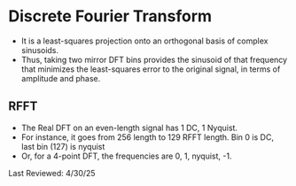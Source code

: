 # Discrete Fourier Transform

- It is a least-squares projection onto an orthogonal basis of complex sinusoids.
- Thus, taking two mirror DFT bins provides the sinusoid of that frequency that minimizes the least-squares error to the original signal, in terms of amplitude and phase.

## RFFT
- The Real DFT on an even-length signal has 1 DC, 1 Nyquist.
- For instance, it goes from 256 length to 129 RFFT length. Bin 0 is DC, last bin (127) is nyquist
- Or, for a 4-point DFT, the frequencies are 0, 1, nyquist, -1.



Last Reviewed: 4/30/25



